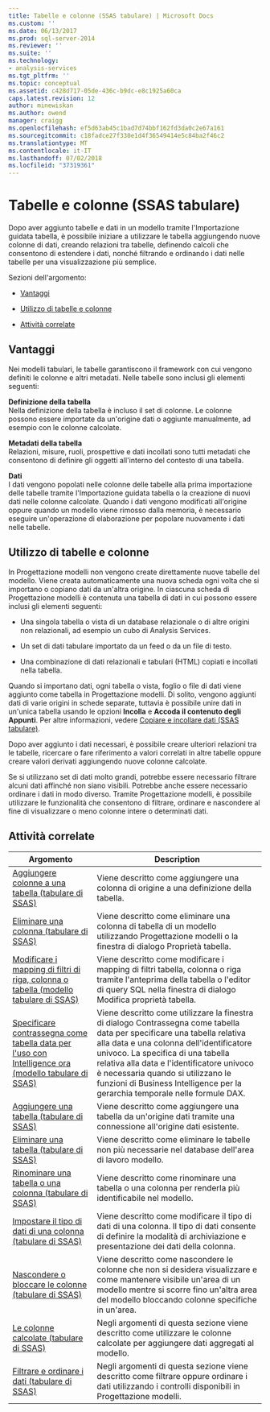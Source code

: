 ```yaml
---
title: Tabelle e colonne (SSAS tabulare) | Microsoft Docs
ms.custom: ''
ms.date: 06/13/2017
ms.prod: sql-server-2014
ms.reviewer: ''
ms.suite: ''
ms.technology:
- analysis-services
ms.tgt_pltfrm: ''
ms.topic: conceptual
ms.assetid: c428d717-05de-436c-b9dc-e8c1925a60ca
caps.latest.revision: 12
author: minewiskan
ms.author: owend
manager: craigg
ms.openlocfilehash: ef5d63ab45c1bad7d74bbf162fd3da0c2e67a161
ms.sourcegitcommit: c18fadce27f330e1d4f36549414e5c84ba2f46c2
ms.translationtype: MT
ms.contentlocale: it-IT
ms.lasthandoff: 07/02/2018
ms.locfileid: "37319361"
---
```

# <a name="tables-and-columns-ssas-tabular"></a>Tabelle e colonne (SSAS tabulare)
  Dopo aver aggiunto tabelle e dati in un modello tramite l'Importazione guidata tabella, è possibile iniziare a utilizzare le tabella aggiungendo nuove colonne di dati, creando relazioni tra tabelle, definendo calcoli che consentono di estendere i dati, nonché filtrando e ordinando i dati nelle tabelle per una visualizzazione più semplice.  
  
 Sezioni dell'argomento:  
  
-   [Vantaggi](#bkmk_benefits)  
  
-   [Utilizzo di tabelle e colonne](#bkmk_working)  
  
-   [Attività correlate](#bkmk_related_tasks)  
  
##  <a name="bkmk_benefits"></a> Vantaggi  
 Nei modelli tabulari, le tabelle garantiscono il framework con cui vengono definiti le colonne e altri metadati. Nelle tabelle sono inclusi gli elementi seguenti:  
  
 **Definizione della tabella**  
 Nella definizione della tabella è incluso il set di colonne. Le colonne possono essere importate da un'origine dati o aggiunte manualmente, ad esempio con le colonne calcolate.  
  
 **Metadati della tabella**  
 Relazioni, misure, ruoli, prospettive e dati incollati sono tutti metadati che consentono di definire gli oggetti all'interno del contesto di una tabella.  
  
 **Dati**  
 I dati vengono popolati nelle colonne delle tabelle alla prima importazione delle tabelle tramite l'Importazione guidata tabella o la creazione di nuovi dati nelle colonne calcolate. Quando i dati vengono modificati all'origine oppure quando un modello viene rimosso dalla memoria, è necessario eseguire un'operazione di elaborazione per popolare nuovamente i dati nelle tabelle.  
  
##  <a name="bkmk_working"></a> Utilizzo di tabelle e colonne  
 In Progettazione modelli non vengono create direttamente nuove tabelle del modello. Viene creata automaticamente una nuova scheda ogni volta che si importano o copiano dati da un'altra origine. In ciascuna scheda di Progettazione modelli è contenuta una tabella di dati in cui possono essere inclusi gli elementi seguenti:  
  
-   Una singola tabella o vista di un database relazionale o di altre origini non relazionali, ad esempio un cubo di Analysis Services.  
  
-   Un set di dati tabulare importato da un feed o da un file di testo.  
  
-   Una combinazione di dati relazionali e tabulari (HTML) copiati e incollati nella tabella.  
  
 Quando si importano dati, ogni tabella o vista, foglio o file di dati viene aggiunto come tabella in Progettazione modelli. Di solito, vengono aggiunti dati di varie origini in schede separate, tuttavia è possibile unire dati in un'unica tabella usando le opzioni **Incolla** e **Accoda il contenuto degli Appunti**. Per altre informazioni, vedere [Copiare e incollare dati &#40;SSAS tabulare&#41;](../copy-and-paste-data-ssas-tabular.md).  
  
 Dopo aver aggiunto i dati necessari, è possibile creare ulteriori relazioni tra le tabelle, ricercare o fare riferimento a valori correlati in altre tabelle oppure creare valori derivati aggiungendo nuove colonne calcolate.  
  
 Se si utilizzano set di dati molto grandi, potrebbe essere necessario filtrare alcuni dati affinché non siano visibili. Potrebbe anche essere necessario ordinare i dati in modo diverso. Tramite Progettazione modelli, è possibile utilizzare le funzionalità che consentono di filtrare, ordinare e nascondere al fine di visualizzare o meno colonne intere o determinati dati.  
  
##  <a name="bkmk_related_tasks"></a> Attività correlate  
  
|Argomento|Description|  
|-----------|-----------------|  
|[Aggiungere colonne a una tabella &#40;tabulare di SSAS&#41;](add-columns-to-a-table-ssas-tabular.md)|Viene descritto come aggiungere una colonna di origine a una definizione della tabella.|  
|[Eliminare una colonna &#40;tabulare di SSAS&#41;](delete-a-column-ssas-tabular.md)|Viene descritto come eliminare una colonna di tabella di un modello utilizzando Progettazione modelli o la finestra di dialogo Proprietà tabella.|  
|[Modificare i mapping di filtri di riga, colonna o tabella &#40;modello tabulare di SSAS&#41;](change-table-column-or-row-filter-mappings-ssas-tabular.md)|Viene descritto come modificare i mapping di filtri tabella, colonna o riga tramite l'anteprima della tabella o l'editor di query SQL nella finestra di dialogo Modifica proprietà tabella.|  
|[Specificare contrassegna come tabella data per l'uso con Intelligence ora &#40;modello tabulare di SSAS&#41;](specify-mark-as-date-table-for-use-with-time-intelligence-ssas-tabular.md)|Viene descritto come utilizzare la finestra di dialogo Contrassegna come tabella data per specificare una tabella relativa alla data e una colonna dell'identificatore univoco. La specifica di una tabella relativa alla data e l'identificatore univoco è necessaria quando si utilizzano le funzioni di Business Intelligence per la gerarchia temporale nelle formule DAX.|  
|[Aggiungere una tabella &#40;tabulare di SSAS&#41;](add-a-table-ssas-tabular.md)|Viene descritto come aggiungere una tabella da un'origine dati tramite una connessione all'origine dati esistente.|  
|[Eliminare una tabella &#40;tabulare di SSAS&#41;](delete-a-table-ssas-tabular.md)|Viene descritto come eliminare le tabelle non più necessarie nel database dell'area di lavoro modello.|  
|[Rinominare una tabella o una colonna &#40;tabulare di SSAS&#41;](rename-a-table-or-column-ssas-tabular.md)|Viene descritto come rinominare una tabella o una colonna per renderla più identificabile nel modello.|  
|[Impostare il tipo di dati di una colonna &#40;tabulare di SSAS&#41;](set-the-data-type-of-a-column-ssas-tabular.md)|Viene descritto come modificare il tipo di dati di una colonna. Il tipo di dati consente di definire la modalità di archiviazione e presentazione dei dati della colonna.|  
|[Nascondere o bloccare le colonne &#40;tabulare di SSAS&#41;](hide-or-freeze-columns-ssas-tabular.md)|Viene descritto come nascondere le colonne che non si desidera visualizzare e come mantenere visibile un'area di un modello mentre si scorre fino un'altra area del modello bloccando colonne specifiche in un'area.|  
|[Le colonne calcolate &#40;tabulare di SSAS&#41;](ssas-calculated-columns.md)|Negli argomenti di questa sezione viene descritto come utilizzare le colonne calcolate per aggiungere dati aggregati al modello.|  
|[Filtrare e ordinare i dati &#40;tabulare di SSAS&#41;](../filter-and-sort-data-ssas-tabular.md)|Negli argomenti di questa sezione viene descritto come filtrare oppure ordinare i dati utilizzando i controlli disponibili in Progettazione modelli.|  
  
  
